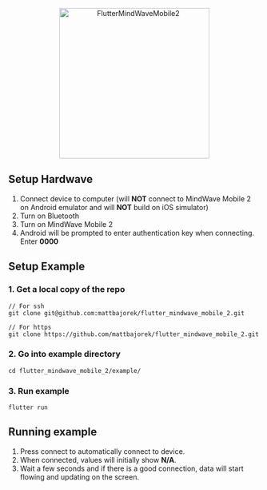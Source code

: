 <p align="center">
<img alt="FlutterMindWaveMobile2" src="https://github.com/mattbajorek/flutter_mindwave_mobile_2/blob/master/example/site/Flutter%20MindWave%20Mobile%202%20Android%20Example.png?raw=true" width="300px"/>
</p>

## Setup Hardwave

1. Connect device to computer (will **NOT** connect to MindWave Mobile 2 on Android emulator and will **NOT** build on iOS simulator)
2. Turn on Bluetooth
3. Turn on MindWave Mobile 2
4. Android will be prompted to enter authentication key when connecting.  Enter **0000**

## Setup Example

### 1. Get a local copy of the repo

```
// For ssh
git clone git@github.com:mattbajorek/flutter_mindwave_mobile_2.git

// For https
git clone https://github.com/mattbajorek/flutter_mindwave_mobile_2.git
```

### 2. Go into example directory

```
cd flutter_mindwave_mobile_2/example/
```

### 3. Run example

```
flutter run
```

## Running example

1. Press connect to automatically connect to device.
2. When connected, values will initially show **N/A**.
3. Wait a few seconds and if there is a good connection, data will start flowing and updating on the screen.